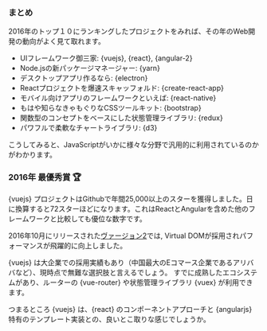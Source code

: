 ### まとめ

2016年のトップ１０にランキングしたプロジェクトをみれば、その年のWeb開発の動向がよく見て取れます。

* UIフレームワーク御三家: {vuejs}, {react}, {angular-2}
* Node.jsの新パッケージマネージャー: {yarn}
* デスクトップアプリ作るなら: {electron}
* Reactプロジェクトを爆速スキャッフォルド: {create-react-app}
* モバイル向けアプリのフレームワークといえば: {react-native}
* もはや知らなきゃもぐりなCSSツールキット: {bootstrap}
* 関数型のコンセプトをベースにした状態管理ライブラリ: {redux}
* パワフルで柔軟なチャートライブラリ: {d3}

こうしてみると、JavaScriptがいかに様々な分野で汎用的に利用されているのかがわかります。

### 2016年 最優秀賞 🏆

{vuejs} プロジェクトはGithubで年間25,000以上のスターを獲得しました。日に換算すると72スターほどになります。これはReactとAngularを含めた他のフレームワークと比較しても優位な数字です。

2016年10月にリリースされた[ヴァージョン2](https://medium.com/the-vue-point/vue-2-0-is-here-ef1f26acf4b8#.lekly4sa8)では, Virtual DOMが採用されパフォーマンスが飛躍的に向上しました。

{vuejs} は大企業での採用実績もあり（中国最大のEコマース企業であるアリババなど）、現時点で無難な選択肢と言えるでしょう。
すでに成熟したエコシステムがあり、ルーターの {vue-router} や状態管理ライブラリ {vuex} が利用できます。

つまるところ {vuejs} は、{react} のコンポーネントアプローチと {angularjs} 特有のテンプレート実装との、良いとこ取りな感じでしょうか。
